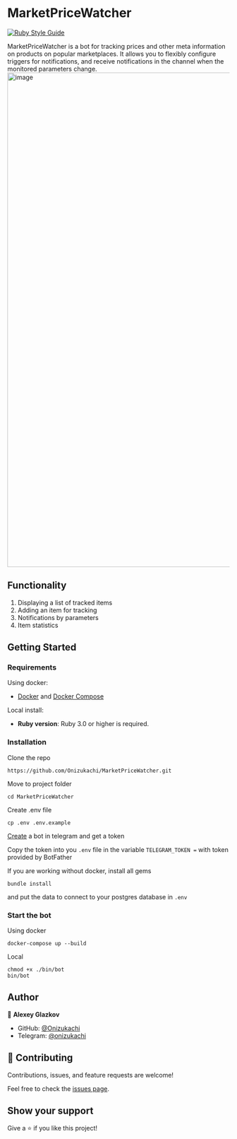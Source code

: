 # MarketPriceWatcher

[![Ruby Style Guide](https://img.shields.io/badge/code_style-rubocop-brightgreen.svg)](https://github.com/rubocop/rubocop)

MarketPriceWatcher is a bot for tracking prices and other meta information on products on popular marketplaces. It allows you to flexibly configure triggers for notifications, and receive notifications in the channel when the monitored parameters change.
<img width="1119" alt="image" src="https://github.com/user-attachments/assets/fa6aec65-8a3e-49ce-a9ed-1cf8a3e0c877" />

## Functionality

1. Displaying a list of tracked items
2. Adding an item for tracking
3. Notifications by parameters
4. Item statistics

## Getting Started

### Requirements

Using docker:
- [Docker](https://docs.docker.com/engine/install/) and [Docker Compose](https://docs.docker.com/compose/install/)

Local install:
- **Ruby version**: Ruby 3.0 or higher is required.

### Installation

Clone the repo

```
https://github.com/Onizukachi/MarketPriceWatcher.git
```

 Move to project folder

```
cd MarketPriceWatcher
```

Create .env file

```
cp .env .env.example
```

[Create](https://core.telegram.org/bots/tutorial) a bot in telegram and get a token 

Copy the token into you `.env` file in the variable `TELEGRAM_TOKEN =` with token provided by BotFather

If you are working without docker, install all gems 


```
bundle install
```

and put the data to connect to your postgres database in `.env`

### Start the bot

Using docker

```
docker-compose up --build
```

Local

```
chmod +x ./bin/bot
bin/bot
```

## Author

👤 **Alexey Glazkov**

- GitHub: [@Onizukachi](https://github.com/Onizukachi)
- Telegram: [@onizukachi](https://t.me/onizukachi)

## 🤝 Contributing

Contributions, issues, and feature requests are welcome!

Feel free to check the [issues page](https://github.com/Onizukachi/MarketPriceWatcher/issues).

## Show your support

Give a ⭐️ if you like this project!
